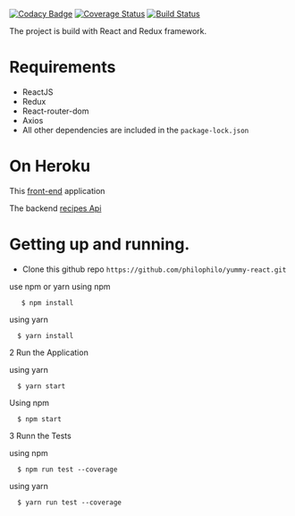 [![Codacy Badge](https://api.codacy.com/project/badge/Grade/51c0630cf54f4171bae667ea77975c67)](https://www.codacy.com/app/philophilo/yummy-react?utm_source=github.com&amp;utm_medium=referral&amp;utm_content=philophilo/yummy-react&amp;utm_campaign=Badge_Grade) [![Coverage Status](https://coveralls.io/repos/github/philophilo/yummy-react/badge.svg?branch=develop)](https://coveralls.io/github/philophilo/yummy-react?branch=develop) [![Build Status](https://travis-ci.org/philophilo/yummy-react.svg?branch=develop)](https://travis-ci.org/philophilo/yummy-react)

The project is build with React and Redux framework.

# Requirements

* ReactJS
* Redux
* React-router-dom
* Axios
* All other dependencies are included in the  `package-lock.json`


# On Heroku
This [front-end](https://yummy-reactjs.herokuapp.com/) application

The backend [recipes Api](https://github.com/philophilo/yummy_api/tree/develop)

# Getting up and running.

  - Clone this github repo ```https://github.com/philophilo/yummy-react.git```

use npm or yarn
  using npm

         
       $ npm install
       
   
  using yarn
   
     
      $ yarn install
  

2 Run the Application
   
  using yarn
   
        
      $ yarn start
      
      
   Using npm
   
   
      $ npm start
      
    
3 Runn the Tests

  using npm

       
      $ npm run test --coverage
       
   
  using yarn
   
        
      $ yarn run test --coverage
      
        
